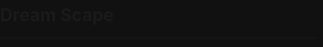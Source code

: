# Dream Scape

----

<!DOCTYPE html>
<html lang="en">
<head>
  <meta charset="UTF-8">
  <title>Rick's Dreamscape Prototype #4</title>
  <style>
    html, body { margin:0; padding:0; overflow:hidden; height:100%; background:#111; }
    #canvas   { position:absolute; top:0; left:0; width:100%; height:100%; }
    #fps      { position:absolute; top:5px; left:5px; color:#0f0; font:12px monospace; z-index:100; }
    #message  { position:absolute; top:50%; left:50%; transform:translate(-50%,-50%); 
                padding:10px 20px; background:rgba(0,0,0,0.7); color:#fff; 
                font:16px monospace; border-radius:5px; display:none; z-index:100; }
  </style>
</head>
<body>
  <dreamscape-proto4></dreamscape-proto4>

  <script>
  class DreamscapeProto4 extends HTMLElement {
    connectedCallback() {
      this.innerHTML = `
        <canvas id="canvas" aria-label="Interactive Dreamscape Canvas"></canvas>
        <div id="fps" aria-label="FPS Counter">FPS: --</div>
        <div id="message" aria-live="polite"></div>
      `;
      const canvas = this.querySelector('#canvas'),
            ctx    = canvas.getContext('2d'),
            fpsEl  = this.querySelector('#fps'),
            msgEl  = this.querySelector('#message');
      const logs = [];
      function log(evt) { logs.push({ t:Date.now(), type:evt.type, data:evt.detail||{} }); }

      // Resize
      function resize() {
        canvas.width  = window.innerWidth;
        canvas.height = window.innerHeight;
      }
      window.addEventListener('resize', resize);
      resize();

      // State
      let lastTap = 0, tapCount = 0, scale = 1, pinchDist = 0;
      let drag = null, dx = 0, dy = 0, msgTimer = 0;
      const petals = [], bursts = [], flings = [];

      // Double-tap → radial burst
      function spawnRadial(x,y) {
        for(let a=0; a<16; a++){
          const ang = 2*Math.PI*(a/16);
          bursts.push({ x, y, vx:Math.cos(ang)*3, vy:Math.sin(ang)*3, life:60 });
        }
      }
      canvas.addEventListener('touchend', e => {
        log(e);
        const now = Date.now();
        if (now - lastTap < 300) {
          const t = e.changedTouches[0];
          spawnRadial(t.clientX, t.clientY);
        }
        lastTap = now;
      });

      // Pinch-to-zoom
      canvas.addEventListener('touchstart', e => {
        log(e);
        if (e.touches.length === 2) {
          const dx = e.touches[0].clientX - e.touches[1].clientX;
          const dy = e.touches[0].clientY - e.touches[1].clientY;
          pinchDist = Math.hypot(dx, dy);
        }
      });
      canvas.addEventListener('touchmove', e => {
        log(e);
        if (e.touches.length === 2) {
          const dx = e.touches[0].clientX - e.touches[1].clientX;
          const dy = e.touches[0].clientY - e.touches[1].clientY;
          const d  = Math.hypot(dx, dy);
          scale *= d / pinchDist;
          pinchDist = d;
          scale = Math.min(Math.max(scale, 0.5), 3);
        }
      });

      // Voice recognition
      if ('webkitSpeechRecognition' in window) {
        const recognition = new webkitSpeechRecognition();
        recognition.continuous = true;
        recognition.onresult = e => {
          const txt = e.results[e.results.length-1][0].transcript.toLowerCase();
          log({ type:'speech', transcript: txt });
          msgEl.textContent = txt.includes('wubba')
            ? 'Wubba lubba dub dub!'
            : 'You said: ' + txt;
          if (txt.includes('wubba')) {
            const u = new SpeechSynthesisUtterance(msgEl.textContent);
            speechSynthesis.speak(u);
          }
          msgEl.style.display = 'block';
          msgTimer = 120;
        };
        recognition.start();
      }

      // Fling physics
      canvas.addEventListener('touchstart', e => {
        log(e);
        const t = e.touches[0];
        drag = { x:t.clientX, y:t.clientY, t:Date.now() };
      });
      canvas.addEventListener('touchmove', e => {
        log(e);
        const t = e.touches[0];
        dx = t.clientX; dy = t.clientY;
      });
      canvas.addEventListener('touchend', e => {
        log(e);
        if (drag) {
          const dt = Date.now() - drag.t || 1;
          const vx = (dx - drag.x)/dt*10, vy = (dy - drag.y)/dt*10;
          flings.push({ x:drag.x, y:drag.y, vx, vy, trail:[] });
          drag = null;
        }
      });

      // Animation & FPS
      let last = performance.now(), frame = 0, fps = 0;
      function update(now) {
        const dt = now - last; last = now; frame++;
        if (frame % 60 === 0) fps = Math.round(1000/dt);
        fpsEl.textContent = 'FPS: ' + fps;

        ctx.save();
        ctx.setTransform(scale,0,0,scale,0,0);
        ctx.clearRect(0,0,canvas.width,canvas.height);

        // Background & swirl
        ctx.fillStyle = '#112';
        ctx.fillRect(-canvas.width*0.1, -canvas.height*0.1, canvas.width*1.2, canvas.height*1.2);
        const hue = (now/100)%360;
        ctx.globalCompositeOperation = 'lighter';
        ctx.fillStyle = `hsla(${hue},100%,50%,0.02)`;
        ctx.fillRect(0,0,canvas.width,canvas.height);
        ctx.globalCompositeOperation = 'source-over';

        // Petals
        if (Math.random() < 0.03) {
          petals.push({ x:Math.random()*canvas.width, y:-10, vy:Math.random()+0.5, r:Math.random()*3+2 });
        }
        petals.forEach((p,i) => {
          p.y += p.vy;
          ctx.fillStyle = 'rgba(255,182,193,0.7)';
          ctx.beginPath(); ctx.arc(p.x,p.y,p.r,0,2*Math.PI); ctx.fill();
        });

        // Bursts
        bursts.forEach((b,i) => {
          b.x += b.vx; b.y += b.vy; b.life--;
          ctx.fillStyle = 'white';
          ctx.beginPath(); ctx.arc(b.x,b.y,3,0,2*Math.PI); ctx.fill();
          if (b.life <= 0) bursts.splice(i,1);
        });

        // Flings & trails
        flings.forEach((o,i) => {
          o.vy += 0.5; o.x += o.vx; o.y += o.vy;
          o.trail.push({x:o.x,y:o.y});
          ctx.beginPath();
          o.trail.slice(-10).forEach((pt,j) => {
            ctx.globalAlpha = j/10;
            ctx.lineTo(pt.x,pt.y);
          });
          ctx.strokeStyle = 'cyan'; ctx.stroke(); ctx.globalAlpha = 1;
          ctx.beginPath(); ctx.fillStyle = 'cyan';
          ctx.arc(o.x,o.y,5,0,2*Math.PI); ctx.fill();
          if (o.y > canvas.height + 50) flings.splice(i,1);
        });

        // Hide message
        if (msgTimer-- <= 0) msgEl.style.display = 'none';

        ctx.restore();
        requestAnimationFrame(update);
      }
      requestAnimationFrame(update);

      // Send logs on exit
      window.addEventListener('beforeunload', ()=>navigator.sendBeacon('/log',JSON.stringify(logs)));
    }
  }
  customElements.define('dreamscape-proto4', DreamscapeProto4);
  </script>
</body>
</html>